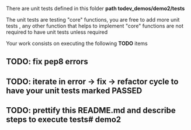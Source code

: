 There are unit tests defined in this folder **path todev_demos/demo2/tests**

The unit tests are testing "core" functions, you are free to add more unit tests
, any other function that helps to implement "core" functions are not required to have unit tests unless required

Your work consists on executing the following **TODO** items

## TODO: fix pep8 errors

## TODO: iterate in **error -> fix -> refactor** cycle to have your unit tests marked PASSED

## TODO: prettify this README.md and describe steps to execute tests# demo2
